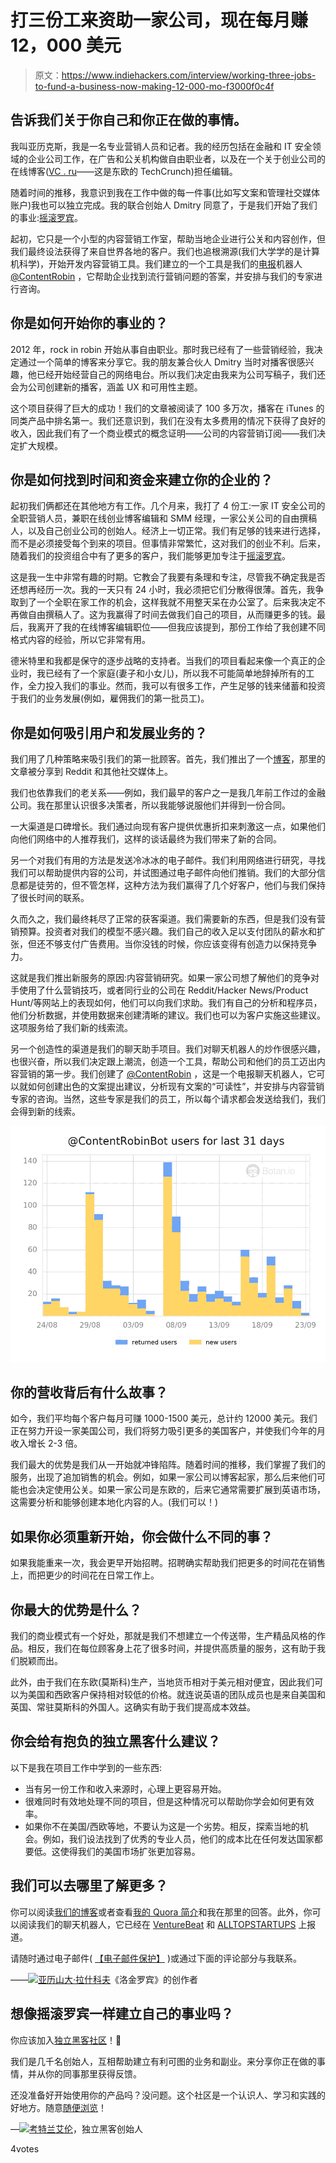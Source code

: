# 打三份工来资助一家公司，现在每月赚 12，000 美元

> 原文：<https://www.indiehackers.com/interview/working-three-jobs-to-fund-a-business-now-making-12-000-mo-f3000f0c4f>

## 告诉我们关于你自己和你正在做的事情。

我叫亚历克斯，我是一名专业营销人员和记者。我的经历包括在金融和 IT 安全领域的企业公司工作，在广告和公关机构做自由职业者，以及在一个关于创业公司的在线博客([VC . ru](https://vc.ru/)——这是东欧的 TechCrunch)担任编辑。

随着时间的推移，我意识到我在工作中做的每一件事(比如写文案和管理社交媒体账户)我也可以独立完成。我的联合创始人 Dmitry 同意了，于是我们开始了我们的事业:[摇滚罗宾](http://www.rockinrobin.co/eng)。

起初，它只是一个小型的内容营销工作室，帮助当地企业进行公关和内容创作，但我们最终设法获得了来自世界各地的客户。我们也追根溯源(我们大学学的是计算机科学)，开始开发内容营销工具。我们建立的一个工具是我们的[电报](https://telegram.org/blog/bot-revolution)机器人 [@ContentRobin](http://telegram.me/ContentRobinBot) ，它帮助企业找到流行营销问题的答案，并安排与我们的专家进行咨询。

## 你是如何开始你的事业的？

2012 年，rock in robin 开始从事自由职业。那时我已经有了一些营销经验，我决定通过一个简单的博客来分享它。我的朋友兼合伙人 Dmitry 当时对播客很感兴趣，他已经开始经营自己的网络电台。所以我们决定由我来为公司写稿子，我们还会为公司创建新的播客，涵盖 UX 和可用性主题。

这个项目获得了巨大的成功！我们的文章被阅读了 100 多万次，播客在 iTunes 的同类产品中排名第一。我们还意识到，我们在没有太多费用的情况下获得了良好的收入，因此我们有了一个商业模式的概念证明——公司的内容营销订阅——我们决定扩大规模。

## 你是如何找到时间和资金来建立你的企业的？

起初我们俩都还在其他地方有工作。几个月来，我打了 4 份工:一家 IT 安全公司的全职营销人员，兼职在线创业博客编辑和 SMM 经理，一家公关公司的自由撰稿人，以及自己创业公司的创始人。经济上一切正常。我们有足够的钱来进行选择，而不是必须接受每个到来的项目。但事情非常繁忙，这对我们的创业不利。后来，随着我们的投资组合中有了更多的客户，我们能够更加专注于[摇滚罗宾](http://www.rockinrobin.co/eng)。

这是我一生中非常有趣的时期。它教会了我要有条理和专注，尽管我不确定我是否还想再经历一次。我的一天只有 24 小时，我必须把它们分散得很薄。首先，我争取到了一个全职在家工作的机会，这样我就不用整天呆在办公室了。后来我决定不再做自由撰稿人了。这为我赢得了时间去做我们自己的项目，从而赚更多的钱。最后，我离开了我的在线博客编辑职位——但我应该提到，那份工作给了我创建不同格式内容的经验，所以它非常有用。

德米特里和我都是保守的逐步战略的支持者。当我们的项目看起来像一个真正的企业时，我已经有了一个家庭(妻子和小女儿)，所以我不可能简单地辞掉所有的工作，全力投入我们的事业。然而，我可以有很多工作，产生足够的钱来储蓄和投资于我们的业务发展(例如，雇佣我们的第一批员工)。

## 你是如何吸引用户和发展业务的？

我们用了几种策略来吸引我们的第一批顾客。首先，我们推出了一个[博客](http://www.rockinrobin.co/blog-eng)，那里的文章被分享到 Reddit 和其他社交媒体上。

我们也依靠我们的老关系——例如，我们最早的客户之一是我几年前工作过的金融公司。我在那里认识很多决策者，所以我能够说服他们并得到一份合同。

一大渠道是口碑增长。我们通过向现有客户提供优惠折扣来刺激这一点，如果他们向他们网络中的人推荐我们，这样的谈话最终为我们带来了新的合同。

另一个对我们有用的方法是发送冷冰冰的电子邮件。我们利用网络进行研究，寻找我们可以帮助提供内容的公司，并试图通过电子邮件向他们推销。我们的大部分信息都是徒劳的，但不管怎样，这种方法为我们赢得了几个好客户，他们与我们保持了很长时间的联系。

久而久之，我们最终耗尽了正常的获客渠道。我们需要新的东西，但是我们没有营销预算。投资者对我们的模型不感兴趣。我们自己的收入足以支付团队的薪水和扩张，但还不够支付广告费用。当你没钱的时候，你应该变得有创造力以保持竞争力。

这就是我们推出新服务的原因:内容营销研究。如果一家公司想了解他们的竞争对手使用了什么营销技巧，或者同行业的公司在 Reddit/Hacker News/Product Hunt/等网站上的表现如何，他们可以向我们求助。我们有自己的分析和程序员，他们分析数据，并使用数据来创建清晰的建议。我们也可以为客户实施这些建议。这项服务给了我们新的线索流。

另一个创造性的渠道是我们的聊天助手项目。我们对聊天机器人的炒作很感兴趣，也很兴奋，所以我们决定跟上潮流，创造一个工具，帮助公司和他们的员工迈出内容营销的第一步。我们创建了 [@ContentRobin](http://telegram.me/ContentRobinBot) ，这是一个电报聊天机器人，它可以就如何创建出色的文案提出建议，分析现有文案的“可读性”，并安排与内容营销专家的咨询。当然，这些专家是我们的员工，所以每个请求都会发送给我们，我们会得到新的线索。

![@ContentRobinBot Users](img/f1db1f5580642782a19c5c12aa8e25be.png)

## 你的营收背后有什么故事？

如今，我们平均每个客户每月可赚 1000-1500 美元，总计约 12000 美元。我们正在努力开设一家美国公司，我们将努力吸引更多的美国客户，并使我们今年的月收入增长 2-3 倍。

我们最大的优势是我们从一开始就冲锋陷阵。随着时间的推移，我们掌握了我们的服务，出现了追加销售的机会。例如，如果一家公司以博客起家，那么后来他们可能也会决定使用公关。如果一家公司是东欧的，后来它通常需要扩展到英语市场，这需要分析和能够创建本地化内容的人。(我们可以！)

## 如果你必须重新开始，你会做什么不同的事？

如果我能重来一次，我会更早开始招聘。招聘确实帮助我们把更多的时间花在销售上，而把更少的时间花在日常工作上。

## 你最大的优势是什么？

我们的商业模式有一个好处，那就是我们不想建立一个传送带，生产精品风格的作品。相反，我们在每位顾客身上花了很多时间，并提供高质量的服务，这有助于我们脱颖而出。

此外，由于我们在东欧(莫斯科)生产，当地货币相对于美元相对便宜，因此我们可以为美国和西欧客户保持相对较低的价格。就连说英语的团队成员也是来自美国和英国、常驻莫斯科的外国人。这确实有助于我们提高成本效益。

## 你会给有抱负的独立黑客什么建议？

以下是我在项目工作中学到的一些东西:

*   当有另一份工作和收入来源时，心理上更容易开始。
*   很难同时有效地处理不同的项目，但是这种情况可以帮助你学会如何更有效率。
*   如果你不在美国/西欧等地，不要认为这是一个劣势。相反，探索当地的机会。例如，我们设法找到了优秀的专业人员，他们的成本比在任何发达国家都要低。这使得我们的美国市场扩张更加容易。

## 我们可以去哪里了解更多？

你可以阅读[我们的博客](http://www.rockinrobin.co/blog-eng)或者查看[我的 Quora 简介](https://www.quora.com/profile/Alexander-Lashkov)和我在那里的回答。此外，你可以阅读我们的聊天机器人，它已经在 [VentureBeat](http://venturebeat.com/2016/09/18/how-this-telegram-chatbot-improves-business-efficiency/) 和 [ALLTOPSTARTUPS](http://alltopstartups.com/2016/09/16/how-bots-are-helping-people-and-businesses/) 上报道。

请随时通过电子邮件( [【电子邮件保护】](/cdn-cgi/l/email-protection#61090821130e020a080f130e03080f4f020e) )或通过下面的评论部分与我联系。

——[<picture id="ember5280512" class="user-avatar ember-view user-link__avatar">![](img/82bd3bb4769a3aa1cd13889ee7c0fa91.png)</picture>亚历山大·拉什科夫](/AlexanderLashkov?id=rockin-robin-owner)《洛金罗宾》的创作者

## 想像摇滚罗宾一样建立自己的事业吗？

你应该加入[独立黑客社区](/)！🤗

我们是几千名创始人，互相帮助建立有利可图的业务和副业。来分享你正在做的事情，并从你的同事那里获得反馈。

还没准备好开始使用你的产品吗？没问题。这个社区是一个认识人、学习和实践的好地方。随意[随便浏览](/)！

—[<picture id="ember5280517" class="user-avatar ember-view user-link__avatar">![](img/82bd3bb4769a3aa1cd13889ee7c0fa91.png)</picture>考特兰艾伦](/csallen?id=ibTLPyjwVebnZjMGKvz6ztarnuV2)，独立黑客创始人

4votes
